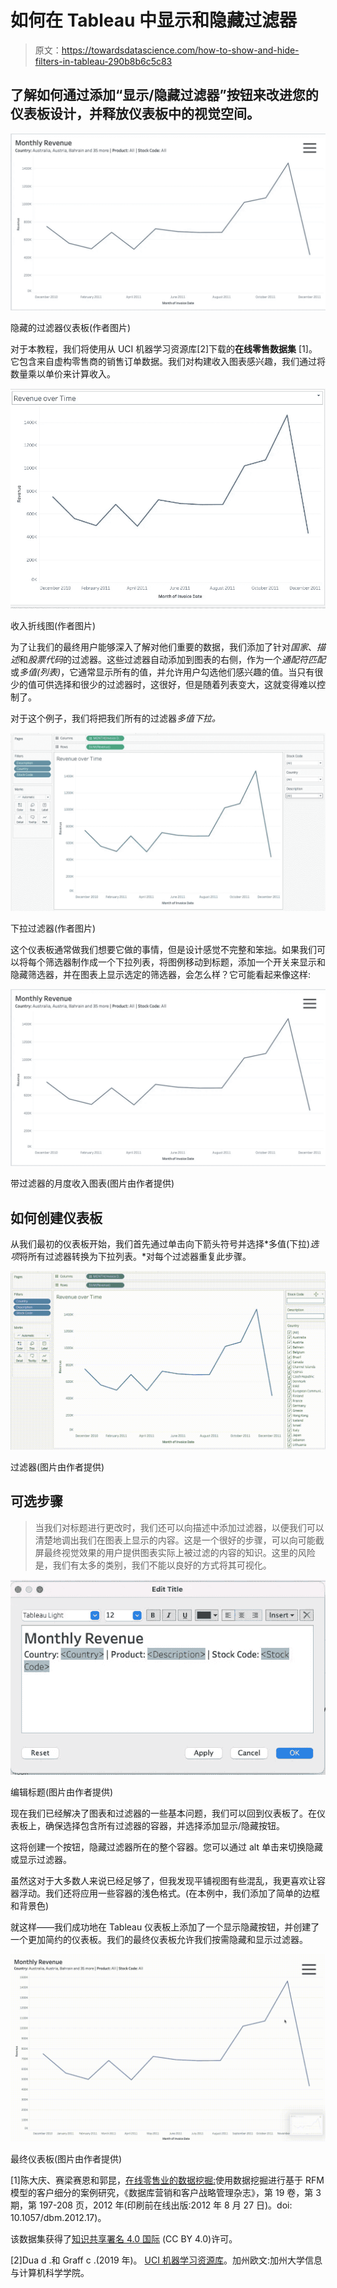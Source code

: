 # 如何在 Tableau 中显示和隐藏过滤器

> 原文：<https://towardsdatascience.com/how-to-show-and-hide-filters-in-tableau-290b8b6c5c83>

## 了解如何通过添加“显示/隐藏过滤器”按钮来改进您的仪表板设计，并释放仪表板中的视觉空间。

![](img/cf30155d720601fe5242985d3dc0d469.png)

隐藏的过滤器仪表板(作者图片)

对于本教程，我们将使用从 UCI 机器学习资源库[2]下载的**在线零售数据集** [1]。它包含来自虚构零售商的销售订单数据。我们对构建收入图表感兴趣，我们通过将数量乘以单价来计算收入。

![](img/d50ab22728ae2e5f2754c14c5ac00db9.png)

收入折线图(作者图片)

为了让我们的最终用户能够深入了解对他们重要的数据，我们添加了针对*国家*、*描述*和*股票代码*的过滤器。这些过滤器自动添加到图表的右侧，作为一个*通配符匹配*或*多值(列表)*，它通常显示所有的值，并允许用户勾选他们感兴趣的值。当只有很少的值可供选择和很少的过滤器时，这很好，但是随着列表变大，这就变得难以控制了。

对于这个例子，我们将把我们所有的过滤器*多值下拉。*

![](img/f0967aa52351aa12ac9a8a3a417412f7.png)

下拉过滤器(作者图片)

这个仪表板通常做我们想要它做的事情，但是设计感觉不完整和笨拙。如果我们可以将每个筛选器制作成一个下拉列表，将图例移动到标题，添加一个开关来显示和隐藏筛选器，并在图表上显示选定的筛选器，会怎么样？它可能看起来像这样:

![](img/cf30155d720601fe5242985d3dc0d469.png)

带过滤器的月度收入图表(图片由作者提供)

## 如何创建仪表板

从我们最初的仪表板开始，我们首先通过单击向下箭头符号并选择*多值(下拉)*选项*将所有过滤器转换为下拉列表。*对每个过滤器重复此步骤。

![](img/4c1208f35fdc79389c7a10da8ae69458.png)

过滤器(图片由作者提供)

## 可选步骤

> 当我们对标题进行更改时，我们还可以向描述中添加过滤器，以便我们可以清楚地调出我们在图表上显示的内容。这是一个很好的步骤，可以向可能截屏最终视觉效果的用户提供图表实际上被过滤的内容的知识。这里的风险是，我们有太多的类别，我们不能以良好的方式将其可视化。

![](img/45e3316d838a3bf9dc853de25ec8991b.png)

编辑标题(图片由作者提供)

现在我们已经解决了图表和过滤器的一些基本问题，我们可以回到仪表板了。在仪表板上，确保选择包含所有过滤器的容器，并选择添加显示/隐藏按钮。

这将创建一个按钮，隐藏过滤器所在的整个容器。您可以通过 alt 单击来切换隐藏或显示过滤器。

虽然这对于大多数人来说已经足够了，但我发现平铺视图有些混乱，我更喜欢让容器浮动。我们还将应用一些容器的浅色格式。(在本例中，我们添加了简单的边框和背景色)

就这样——我们成功地在 Tableau 仪表板上添加了一个显示隐藏按钮，并创建了一个更加简约的仪表板。我们的最终仪表板允许我们按需隐藏和显示过滤器。

![](img/1dff0d08bfe08e8d5de5234d3d4f74f2.png)

最终仪表板(图片由作者提供)

[1]陈大庆、赛梁赛恩和郭昆，[在线零售业的数据挖掘:](https://archive.ics.uci.edu/ml/datasets/online+retail)使用数据挖掘进行基于 RFM 模型的客户细分的案例研究，《数据库营销和客户战略管理杂志》，第 19 卷，第 3 期，第 197-208 页，2012 年(印刷前在线出版:2012 年 8 月 27 日)。doi: 10.1057/dbm.2012.17)。

该数据集获得了[知识共享署名 4.0 国际](https://creativecommons.org/licenses/by/4.0/legalcode) (CC BY 4.0)许可。

[2]Dua d .和 Graff c .(2019 年)。 [UCI 机器学习资源库](http://archive.ics.uci.edu/ml)。加州欧文:加州大学信息与计算机科学学院。
